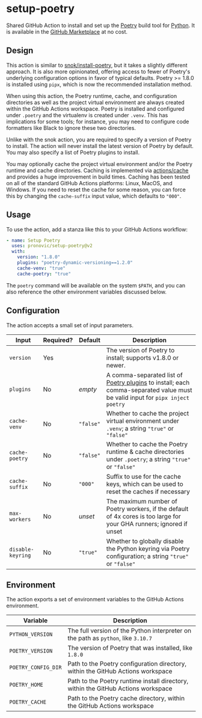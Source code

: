 # setup-poetry

Shared GitHub Action to install and set up the [Poetry](https://python-poetry.org/) build tool for [Python](https://www.python.org/).  It is available in the [GitHub Marketplace](https://github.com/marketplace/actions/setup-and-install-poetry) at no cost.

## Design

This action is similar to [snok/install-poetry](https://github.com/snok/install-poetry), but it takes a slightly different approach.  It is also more opinionated, offering access to fewer of Poetry's underlying configuration options in favor of typical defaults.  Poetry >= 1.8.0 is installed using `pipx`, which is now the recommended installation method.

When using this action, the Poetry runtime, cache, and configuration directories as well as the project virtual environment are always created within the GitHub Actions workspace.  Poetry is installed and configured under `.poetry` and the virtualenv is created under `.venv`.  This has implications for some tools; for instance, you may need to configure code formatters like Black to ignore these two directories.

Unlike with the snok action, you are required to specify a version of Poetry to install.  The action will never install the latest version of Poetry by default.  You may also specify a list of Poetry plugins to install.

You may optionally cache the project virtual environment and/or the Poetry runtime and cache directories.  Caching is implemented via [actions/cache](https://github.com/actions/cache) and provides a huge improvement in build times.  Caching has been tested on all of the standard GitHub Actions platforms: Linux, MacOS, and Windows.  If you need to reset the cache for some reason, you can force this by changing the `cache-suffix` input value, which defaults to `"000"`.

## Usage

To use the action, add a stanza like this to your GitHub Actions workflow:

```yaml
- name: Setup Poetry
  uses: pronovic/setup-poetry@v2
  with:
    version: "1.8.0"
    plugins: "poetry-dynamic-versioning==1.2.0"
    cache-venv: "true"
    cache-poetry: "true"
```

The `poetry` command will be available on the system `$PATH`, and you can also reference the other environment variables discussed below.

## Configuration

The action accepts a small set of input parameters.

|Input|Required?|Default|Description|
|-----|---------|-------|-----------|
|`version`|Yes||The version of Poetry to install; supports v1.8.0 or newer.|
|`plugins`|No|_empty_|A comma-separated list of [Poetry plugins](https://python-poetry.org/docs/master/plugins/#using-plugins) to install; each comma-separated value must be valid input for `pipx inject poetry`|
|`cache-venv`|No|`"false"`|Whether to cache the project virtual environment under `.venv`; a string `"true"` or `"false"`|
|`cache-poetry`|No|`"false"`|Whether to cache the Poetry runtime & cache directories under `.poetry`; a string `"true"` or `"false"`|
|`cache-suffix`|No|`"000"`|Suffix to use for the cache keys, which can be used to reset the caches if necessary|
|`max-workers`|No|_unset_|The maximum number of Poetry workers, if the default of 4x cores is too large for your GHA runners; ignored if unset|
|`disable-keyring`|No|`"true"`|Whether to globally disable the Python keyring via Poetry configuration; a string `"true"` or `"false"`|

## Environment

The action exports a set of environment variables to the GitHub Actions environment.

|Variable|Description|
|--------|-----------|
|`PYTHON_VERSION`|The full version of the Python interpreter on the path as `python`, like `3.10.7`|
|`POETRY_VERSION`|The version of Poetry that was installed, like `1.8.0`|
|`POETRY_CONFIG_DIR`|Path to the Poetry configuration directory, within the GitHub Actions workspace|
|`POETRY_HOME`|Path to the Poetry runtime install directory, within the GitHub Actions workspace|
|`POETRY_CACHE`|Path to the Poetry cache directory, within the GitHub Actions workspace|
